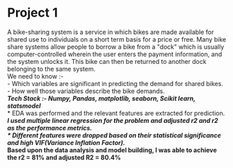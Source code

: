 # Project 1
A bike-sharing system is a service in which bikes are made available for shared use to individuals on a short term basis for a price or free. Many bike share systems allow people to borrow a bike from a "dock" which is usually computer-controlled wherein the user enters the payment information, and the system unlocks it. This bike can then be returned to another dock belonging to the same system. <br/>
We need to know :- <br/>
    - Which variables are significant in predicting the demand for shared bikes.<br/>
    - How well those variables describe the bike demands. <br/>
***Tech Stack :- Numpy, Pandas, matplotlib, seaborn, Scikit learn, statsmodel***<br/>
    * EDA was performed and the relevant features are extracted for prediction. ***I used multiple linear regression for the problem and adjusted r2 and r2 as the performance metrics.<br/>
    * Different features were dropped based on their statistical significance and high VIF(Variance Inflation Factor).<br/>***
**Based upon the data analysis and model building, I was able to achieve the r2 = 81% and adjusted R2 = 80.4%**



